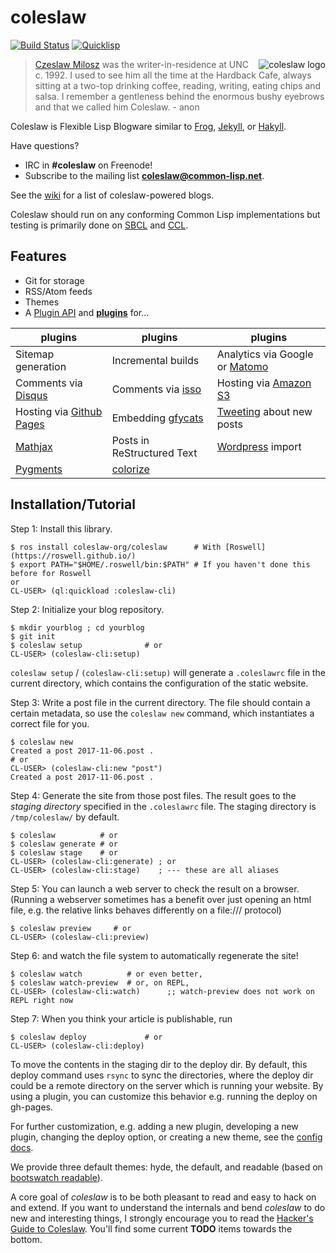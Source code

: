 # coleslaw

[![Build Status](https://travis-ci.org/coleslaw-org/coleslaw.svg?branch=master)](https://travis-ci.org/kingcons/coleslaw)
[![Quicklisp](http://quickdocs.org/badge/coleslaw.svg)](http://quickdocs.org/coleslaw/)

<img src="https://raw.github.com/redline6561/coleslaw/master/themes/hyde/css/logo_medium.jpg" alt="coleslaw logo" align="right"/>

> [Czeslaw Milosz](http://blog.redlinernotes.com/tag/milosz.html) was the writer-in-residence at UNC c. 1992.
> I used to see him all the time at the Hardback Cafe, always sitting at a two-top
> drinking coffee, reading, writing, eating chips and salsa. I remember a gentleness
> behind the enormous bushy eyebrows and that we called him Coleslaw. - anon

Coleslaw is Flexible Lisp Blogware similar to [Frog](https://github.com/greghendershott/frog), [Jekyll](http://jekyllrb.com/), or [Hakyll](http://jaspervdj.be/hakyll/).

Have questions? 
- IRC in **#coleslaw** on Freenode!
- Subscribe to the mailing list [**coleslaw@common-lisp.net**](https://mailman.common-lisp.net/listinfo/coleslaw).

See the [wiki](https://github.com/redline6561/coleslaw/wiki/Example-sites) for a list of coleslaw-powered blogs.

Coleslaw should run on any conforming Common Lisp implementations but
testing is primarily done on [SBCL](http://www.sbcl.org/) and [CCL](http://ccl.clozure.com/).

## Features

* Git for storage
* RSS/Atom feeds
* Themes
* A [Plugin API](docs/plugin-api.md) and [**plugins**](docs/plugin-use.md) for...

| plugins                                                | plugins                                      | plugins                                                  |
|--------------------------------------------------------|----------------------------------------------|----------------------------------------------------------|
| Sitemap generation                                     | Incremental builds                           | Analytics via Google or [Matomo](https://www.matomo.org) |
| Comments via [Disqus](http://disqus.com/)              | Comments via [isso](http://posativ.org/isso) | Hosting via  [Amazon S3](http://aws.amazon.com/s3/)      |
| Hosting via [Github Pages](https://pages.github.com/)  | Embedding [gfycats](http://gfycat.com/)      | [Tweeting](http://twitter.com/) about new posts          |
| [Mathjax](http://mathjax.org/)                         | Posts in ReStructured Text                   | [Wordpress](http://wordpress.org/) import                |
| [Pygments](http://pygments.org/)                       | [colorize](http://www.cliki.net/colorize)    |                                                          |


## Installation/Tutorial

<!-- Don't let the first user select from multiple choises -->

Step 1: Install this library.

```
$ ros install coleslaw-org/coleslaw      # With [Roswell](https://roswell.github.io/)
$ export PATH="$HOME/.roswell/bin:$PATH" # If you haven't done this before for Roswell
or
CL-USER> (ql:quickload :coleslaw-cli)
```

Step 2: Initialize your blog repository.

``` 
$ mkdir yourblog ; cd yourblog
$ git init
$ coleslaw setup              # or
CL-USER> (coleslaw-cli:setup)
```

`coleslaw setup` / `(coleslaw-cli:setup)` will generate a `.coleslawrc` file in
the current directory, which contains the configuration of the static website.

Step 3: Write a post file in the current directory.
The file should contain a certain metadata, so use the `coleslaw new` command,
which instantiates a correct file for you.

```
$ coleslaw new
Created a post 2017-11-06.post .
# or 
CL-USER> (coleslaw-cli:new "post")
Created a post 2017-11-06.post .
```

Step 4: Generate the site from those post files.
The result goes to the *staging directory* specified in the `.coleslawrc` file.
The staging directory is `/tmp/coleslaw/` by default.

```
$ coleslaw          # or
$ coleslaw generate # or
$ coleslaw stage    # or
CL-USER> (coleslaw-cli:generate) ; or
CL-USER> (coleslaw-cli:stage)    ; --- these are all aliases
```

Step 5: You can launch a web server to check the result on a browser.
(Running a webserver sometimes has a benefit over just opening an html file,
e.g. the relative links behaves differently on a file:/// protocol)

```
$ coleslaw preview     # or
CL-USER> (coleslaw-cli:preview)
```

Step 6: and watch the file system to automatically regenerate the site!

```
$ coleslaw watch          # or even better,
$ coleslaw watch-preview  # or, on REPL,
CL-USER> (coleslaw-cli:watch)      ;; watch-preview does not work on REPL right now
```

Step 7: When you think your article is publishable, run

```
$ coleslaw deploy             # or
CL-USER> (coleslaw-cli:deploy)
```

To move the contents in the staging dir to the deploy dir.
By default, this deploy command uses `rsync` to sync the directories,
where the deploy dir could be a remote directory on the server which is running your website.
By using a plugin, you can customize this behavior e.g. running the deploy on gh-pages.

For further customization, e.g. adding a new plugin, developing a new plugin, changing the deploy option, or creating a new theme,
see the [config docs](docs).

We provide three default themes: hyde, the default, and readable (based on
[bootswatch readable](http://bootswatch.com/readable/)).

A core goal of *coleslaw* is to be both pleasant to read and easy to
hack on and extend. If you want to understand the internals and bend
*coleslaw* to do new and interesting things, I strongly encourage you
to read the [Hacker's Guide to Coleslaw][hackers]. You'll find some
current **TODO** items towards the bottom.

[hackers]: docs/hacking.md
